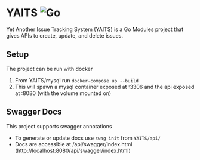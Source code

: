 # YAITS ![Go](https://github.com/Scieon/YAITS/workflows/Go/badge.svg)


Yet Another Issue Tracking System (YAITS) is a Go Modules project that gives APIs to create, update, and delete issues.

## Setup
The project can be run with docker 
1. From YAITS/mysql run `docker-compose up --build`
2. This will spawn a mysql container exposed at :3306 and the api exposed at :8080 (with the volume mounted on)

## Swagger Docs
This project supports swagger annotations 
* To generate or update docs use `swag init` from `YAITS/api/`
* Docs are accessible at /api/swagger/index.html (http://localhost:8080/api/swagger/index.html)
